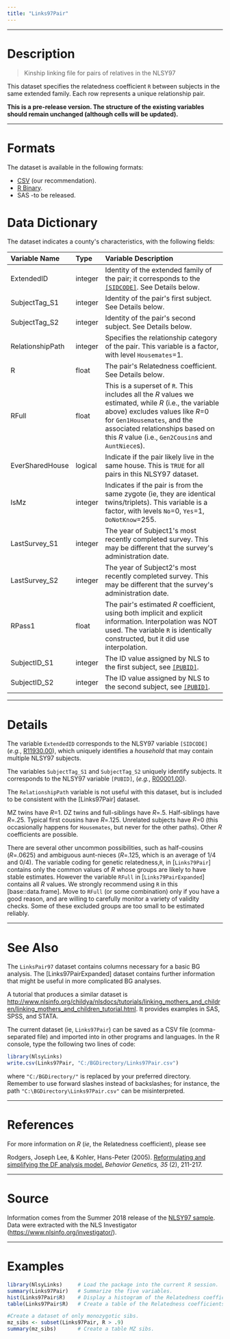 ```yaml
---
title: "Links97Pair"
---
```


***
# Description

> Kinship linking file for pairs of relatives in the NLSY97

This dataset specifies the relatedness coefficient `R` between subjects in the same extended family.  Each row represents a unique relationship pair.

**This is a pre-release version.  The structure of the existing variables should remain unchanged (although cells will be updated).**


***
# Formats
The dataset is available in the following formats:

* [CSV](https://github.com/LiveOak/NlsyLinks/blob/master/outside-data/nlsy-97/links-2017-97.csv?raw=true) (our recommendation).
* [R Binary](https://github.com/LiveOak/NlsyLinks/raw/master/data/Links97PairExpanded.rda).
* SAS -to be released.

# Data Dictionary
The dataset indicates a county's characteristics, with the following fields:

| Variable Name | Type | Variable Description |
| :------------ | :--- | :------------------- |
| ExtendedID | integer | Identity of the extended family of the pair; it corresponds to the [`[SIDCODE]`](https://www.nlsinfo.org/investigator/pages/search.jsp#R11930.00). See Details below. |
| SubjectTag_S1 | integer | Identity of the pair's first subject.  See Details below. |
| SubjectTag_S2 | integer | Identity of the pair's second subject.  See Details below. |
| RelationshipPath | integer | Specifies the relationship category of the pair.  This variable is a factor, with level `Housemates`=1. |
| R | float | The pair's Relatedness coefficient.  See Details below. |
| RFull | float | This is a superset of `R`.  This includes all the *R* values we estimated, while *R* (i.e., the variable above) excludes values like *R*=0 for `Gen1Housemates`, and the associated relationships based on this *R* value (i.e., `Gen2Cousin`s and `AuntNiece`s).
| EverSharedHouse | logical | Indicate if the pair likely live in the same house.  This is `TRUE` for all pairs in this NLSY97 dataset. |
| IsMz | integer | Indicates if the pair is from the same zygote (ie, they are identical twins/triplets). This variable is a factor, with levels `No`=0, `Yes`=1, `DoNotKnow`=255. |
| LastSurvey_S1 | integer | The year of Subject1's most recently completed survey. This may be different that the survey's administration date. |
| LastSurvey_S2 | integer | The year of Subject2's most recently completed survey. This may be different that the survey's administration date. |
| RPass1 | float | The pair's estimated *R* coefficient, using both implicit and explicit information.  Interpolation was NOT used.  The variable `R` is identically constructed, but it did use interpolation. |
| SubjectID_S1 | integer | The ID value assigned by NLS to the first subject, see [`[PUBID]`](https://www.nlsinfo.org/investigator/pages/search.jsp#R00001.00). |
| SubjectID_S2 | integer | The ID value assigned by NLS to the second subject, see [`[PUBID]`](https://www.nlsinfo.org/investigator/pages/search.jsp#R00001.00). |


***
# Details

The variable `ExtendedID` corresponds to the NLSY97 variable `[SIDCODE]`
(*e.g.*, [R11930.00](https://www.nlsinfo.org/investigator/pages/search.jsp#R11930.00)),
which uniquely identifies a *household* that may contain multiple NLSY97 subjects.

The variables `SubjectTag_S1` and `SubjectTag_S2` uniquely identify
subjects.  It corresponds to the NLSY97 variable `[PUBID]`,
(*e.g.*, [R00001.00](https://www.nlsinfo.org/investigator/pages/search.jsp#R00001.00)).

The `RelationshipPath` variable is not useful with this dataset,
but is included to be consistent with the [Links97Pair] dataset.

MZ twins have *R*=1.  DZ twins and full-siblings have *R*=.5.
Half-siblings have *R*=.25. Typical first cousins have *R*=.125.
Unrelated subjects have *R*=0 (this occasionally happens for
`Housemates`, but never for the other paths).
Other *R* coefficients are possible.

There are several other uncommon possibilities, such as half-cousins (*R*=.0625) and
ambiguous aunt-nieces (*R*=.125, which is an average of 1/4 and 0/4).
The variable coding for genetic relatedness,`R`, in [`Links79Pair`] contains
only the common values of *R* whose groups are likely to have stable estimates.
However the variable `RFull` in [`Links79PairExpanded`] contains all *R* values.
We strongly recommend using `R` in this [base::data.frame].  Move to
`RFull` (or some combination) only if you have a good reason, and are willing
to carefully monitor a variety of validity checks.  Some of these
excluded groups are too small to be estimated reliably.

***
# See Also
The `LinksPair97` dataset contains columns necessary for a
basic BG analysis.  The [Links97PairExpanded] dataset contains
further information that might be useful in more complicated BG analyses.

A tutorial that produces a similar dataset is
http://www.nlsinfo.org/childya/nlsdocs/tutorials/linking_mothers_and_children/linking_mothers_and_children_tutorial.html.
It provides examples in SAS, SPSS, and STATA.

The current dataset (ie, `Links97Pair`) can be saved as a CSV file
(comma-separated file) and imported into in other programs and languages.
In the R console, type the following two lines of code:

```r
library(NlsyLinks)
write.csv(Links97Pair, "C:/BGDirectory/Links97Pair.csv")
```

where `"C:/BGDirectory/"` is replaced by your preferred directory.
Remember to use forward slashes instead of backslashes; for instance, the
path `"C:\BGDirectory\Links97Pair.csv"` can be misinterpreted.

***
# References

For more information on *R* (*ie*, the Relatedness coefficient), please see

Rodgers, Joseph Lee, & Kohler, Hans-Peter (2005).
[Reformulating and simplifying the DF analysis model.](http://www.springerlink.com/content/n3x1v1q282583366/)
*Behavior Genetics, 35* (2), 211-217.

***
# Source
Information comes from the Summer 2018 release of the
[NLSY97 sample](https://www.bls.gov/nls/nlsy97.htm).
Data were extracted with the NLS Investigator
(https://www.nlsinfo.org/investigator/).


***
# Examples

```r
library(NlsyLinks)     # Load the package into the current R session.
summary(Links97Pair)   # Summarize the five variables.
hist(Links97Pair$R)    # Display a histogram of the Relatedness coefficients.
table(Links97Pair$R)   # Create a table of the Relatedness coefficients for the whole sample.

#Create a dataset of only monozygotic sibs.
mz_sibs <- subset(Links97Pair, R > .9)
summary(mz_sibs)       # Create a table MZ sibs.
```

